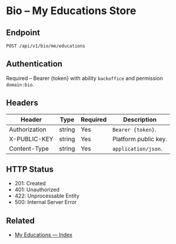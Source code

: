 # Bio – My Educations Store

## Endpoint

```
POST /api/v1/bio/me/educations
```

## Authentication

Required – Bearer {token} with ability `backoffice` and permission `domain:bio`.

## Headers

| Header           | Type   | Required | Description |
| ---------------- | ------ | -------- | ----------- |
| Authorization    | string | Yes      | `Bearer {token}`. |
| X-PUBLIC-KEY     | string | Yes      | Platform public key. |
| Content-Type     | string | Yes      | `application/json`. |

## HTTP Status

- 201: Created
- 401: Unauthorized
- 422: Unprocessable Entity
- 500: Internal Server Error

## Related

- [My Educations — Index](MyEducationsIndex.md)
